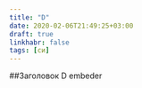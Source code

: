 ```yaml
---
title: "D"  
date: 2020-02-06T21:49:25+03:00  
draft: true
linkhabr: false  
tags: [си]  
---  
```


##Заголовок 
D  embeder